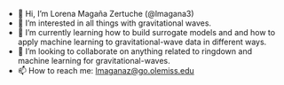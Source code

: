 - 👋 Hi, I’m Lorena Magaña Zertuche (@lmagana3)
- 👀 I’m interested in all things with gravitational waves. 
- 🌱 I’m currently learning how to build surrogate models and and how to apply machine learning to gravitational-wave data in different ways.
- 💞️ I’m looking to collaborate on anything related to ringdown and machine learning for gravitational-waves.
- 📫 How to reach me: lmaganaz@go.olemiss.edu

<!---
lmagana3/lmagana3 is a ✨ special ✨ repository because its `README.md` (this file) appears on your GitHub profile.
You can click the Preview link to take a look at your changes.
--->

